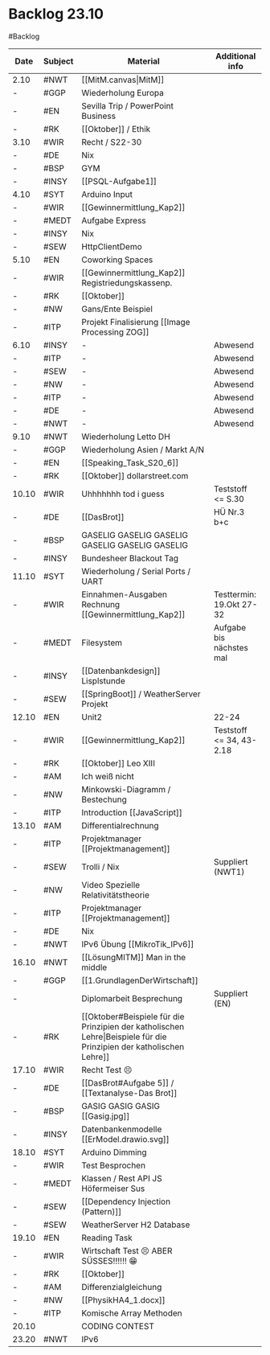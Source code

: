 # Backlog 23.10
#Backlog 

| Date  | Subject | Material                                                                                                             | Additional info                 |
| ----- | ------- | -------------------------------------------------------------------------------------------------------------------- | ------------------------------- |
| 2.10  | #NWT    | [[MitM.canvas\|MitM]]                                                                                                |                                 |
| -     | #GGP    | Wiederholung Europa                                                                                                  |                                 |
| -     | #EN     | Sevilla Trip / PowerPoint Business                                                                                   |                                 |
| -     | #RK     | [[Oktober]] / Ethik                                                                                                  |                                 |
| 3.10  | #WIR    | Recht / S22-30                                                                                                       |                                 |
| -     | #DE     | Nix                                                                                                                  |                                 |
| -     | #BSP    | GYM                                                                                                                  |                                 |
| -     | #INSY   | [[PSQL-Aufgabe1]]                                                                                                    |                                 |
| 4.10  | #SYT    | Arduino Input                                                                                                        |                                 |
| -     | #WIR    | [[Gewinnermittlung_Kap2]]                                                                                            |                                 |
| -     | #MEDT   | Aufgabe Express                                                                                                      |                                 |
| -     | #INSY   | Nix                                                                                                                  |                                 |
| -     | #SEW    | HttpClientDemo                                                                                                       |                                 |
| 5.10  | #EN     | Coworking Spaces                                                                                                     |                                 |
| -     | #WIR    | [[Gewinnermittlung_Kap2]] Registriedungskassenp.                                                                     |                                 |
| -     | #RK     | [[Oktober]]                                                                                                          |                                 |
| -     | #NW     | Gans/Ente Beispiel                                                                                                   |                                 |
| -     | #ITP    | Projekt Finalisierung [[Image Processing ZOG]]                                                                       |                                 |
| 6.10  | #INSY   | -                                                                                                                    | Abwesend                        |
| -     | #ITP    | -                                                                                                                    | Abwesend                        |
| -     | #SEW    | -                                                                                                                    | Abwesend                        |
| -     | #NW     | -                                                                                                                    | Abwesend                        |
| -     | #ITP    | -                                                                                                                    | Abwesend                        |
| -     | #DE     | -                                                                                                                    | Abwesend                        |
| -     | #NWT    | -                                                                                                                    | Abwesend                        |
| 9.10  | #NWT    | Wiederholung Letto DH                                                                                                |                                 |
| -     | #GGP    | Wiederholung Asien / Markt A/N                                                                                       |                                 |
| -     | #EN     | [[Speaking_Task_S20_6]]                                                                                              |                                 |
| -     | #RK     | [[Oktober]]  dollarstreet.com                                                                                        |                                 |
| 10.10 | #WIR    | Uhhhhhhh tod i guess                                                                                                 | Teststoff <= S.30               |
| -     | #DE     | [[DasBrot]]                                                                                                          | HÜ Nr.3 b+c                     |
| -     | #BSP    | GASELIG GASELIG GASELIG GASELIG GASELIG GASELIG                                                                      |                                 |
| -     | #INSY   | Bundesheer Blackout Tag                                                                                              |                                 |
| 11.10 | #SYT    | Wiederholung / Serial Ports / UART                                                                                   |                                 |
| -     | #WIR    | Einnahmen-Ausgaben Rechnung [[Gewinnermittlung_Kap2]]                                                                | Testtermin: 19.Okt        27-32 |
| -     | #MEDT   | Filesystem                                                                                                           | Aufgabe bis nächstes mal        |
| -     | #INSY   | [[Datenbankdesign]] Lisplstunde                                                                                      |                                 |
| -     | #SEW    | [[SpringBoot]] / WeatherServer Projekt                                                                               |                                 |
| 12.10 | #EN     | Unit2                                                                                                                | 22-24                           |
| -     | #WIR    | [[Gewinnermittlung_Kap2]]                                                                                            | Teststoff <= 34, 43-2.18        |
| -     | #RK     | [[Oktober]]       Leo XIII                                                                                           |                                 |
| -     | #AM     | Ich weiß nicht                                                                                                       |                                 |
| -     | #NW     | Minkowski-Diagramm / Bestechung                                                                                      |                                 |
| -     | #ITP    | Introduction [[JavaScript]]                                                                                          |                                 |
| 13.10 | #AM     | Differentialrechnung                                                                                                 |                                 |
| -     | #ITP    | Projektmanager [[Projektmanagement]]                                                                                 |                                 |
| -     | #SEW    | Trolli / Nix                                                                                                         | Suppliert (NWT1)                |
| -     | #NW     | Video Spezielle Relativitätstheorie                                                                                  |                                 |
| -     | #ITP    | Projektmanager [[Projektmanagement]]                                                                                 |                                 |
| -     | #DE     | Nix                                                                                                                  |                                 |
| -     | #NWT    | IPv6 Übung [[MikroTik_IPv6]]                                                                                         |                                 |
| 16.10 | #NWT    | [[LösungMITM]] Man in the middle                                                                                     |                                 |
| -     | #GGP    | [[1.GrundlagenDerWirtschaft]]                                                                                        |                                 |
| -     |         | Diplomarbeit Besprechung                                                                                             | Suppliert (EN)                  |
| -     | #RK     | [[Oktober#Beispiele für die Prinzipien der katholischen Lehre\|Beispiele für die Prinzipien der katholischen Lehre]] |                                 |
| 17.10 | #WIR    | Recht Test 😣                                                                                                        |                                 |
| -     | #DE     | [[DasBrot#Aufgabe 5]] / [[Textanalyse-Das Brot]]                                                                     |                                 |
| -     | #BSP    | GASIG GASIG GASIG [[Gasig.jpg]]                                                                                      |                                 |
| -     | #INSY   | Datenbankenmodelle  [[ErModel.drawio.svg]]                                                                           |                                 |
| 18.10 | #SYT    | Arduino  Dimming                                                                                                     |                                 |
| -     | #WIR    | Test Besprochen                                                                                                      |                                 |
| -     | #MEDT   | Klassen / Rest API JS Höfermeiser Sus                                                                                |                                 |
| -     | #SEW    | [[Dependency Injection (Pattern)]]                                                                                   |                                 |
| -     | #SEW    | WeatherServer H2 Database                                                                                            |                                 |
| 19.10 | #EN     | Reading Task                                                                                                         |                                 |
| -     | #WIR    | Wirtschaft Test 😣 ABER SÜSSES!!!!!! 😁                                                                              |                                 |
| -     | #RK     | [[Oktober]]                                                                                                          |                                 |
| -     | #AM     | Differenzialgleichung                                                                                                |                                 |
| -     | #NW     | [[PhysikHA4_1.docx]]                                                                                                 |                                 |
| -     | #ITP    | Komische Array Methoden                                                                                              |                                 |
| 20.10 |         | CODING CONTEST                                                                                                       |                                 |
| 23.20 | #NWT    | IPv6                                                                                                                      |                                 |
